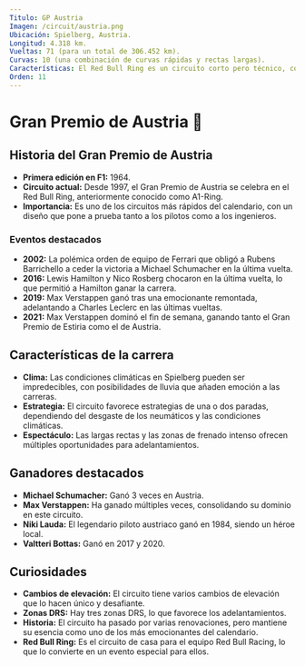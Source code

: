 ```yaml
---
Titulo: GP Austria
Imagen: /circuit/austria.png
Ubicación: Spielberg, Austria.
Longitud: 4.318 km.
Vueltas: 71 (para un total de 306.452 km).
Curvas: 10 (una combinación de curvas rápidas y rectas largas).
Características: El Red Bull Ring es un circuito corto pero técnico, conocido por sus cambios de elevación y su diseño que favorece las carreras emocionantes y los adelantamientos.
Orden: 11
---
```


# Gran Premio de Austria 🏁

## Historia del Gran Premio de Austria
- **Primera edición en F1:** 1964.
- **Circuito actual:** Desde 1997, el Gran Premio de Austria se celebra en el Red Bull Ring, anteriormente conocido como A1-Ring.
- **Importancia:** Es uno de los circuitos más rápidos del calendario, con un diseño que pone a prueba tanto a los pilotos como a los ingenieros.

### Eventos destacados
- **2002:** La polémica orden de equipo de Ferrari que obligó a Rubens Barrichello a ceder la victoria a Michael Schumacher en la última vuelta.
- **2016:** Lewis Hamilton y Nico Rosberg chocaron en la última vuelta, lo que permitió a Hamilton ganar la carrera.
- **2019:** Max Verstappen ganó tras una emocionante remontada, adelantando a Charles Leclerc en las últimas vueltas.
- **2021:** Max Verstappen dominó el fin de semana, ganando tanto el Gran Premio de Estiria como el de Austria.

## Características de la carrera
- **Clima:** Las condiciones climáticas en Spielberg pueden ser impredecibles, con posibilidades de lluvia que añaden emoción a las carreras.
- **Estrategia:** El circuito favorece estrategias de una o dos paradas, dependiendo del desgaste de los neumáticos y las condiciones climáticas.
- **Espectáculo:** Las largas rectas y las zonas de frenado intenso ofrecen múltiples oportunidades para adelantamientos.

## Ganadores destacados
- **Michael Schumacher:** Ganó 3 veces en Austria.
- **Max Verstappen:** Ha ganado múltiples veces, consolidando su dominio en este circuito.
- **Niki Lauda:** El legendario piloto austriaco ganó en 1984, siendo un héroe local.
- **Valtteri Bottas:** Ganó en 2017 y 2020.

## Curiosidades
- **Cambios de elevación:** El circuito tiene varios cambios de elevación que lo hacen único y desafiante.
- **Zonas DRS:** Hay tres zonas DRS, lo que favorece los adelantamientos.
- **Historia:** El circuito ha pasado por varias renovaciones, pero mantiene su esencia como uno de los más emocionantes del calendario.
- **Red Bull Ring:** Es el circuito de casa para el equipo Red Bull Racing, lo que lo convierte en un evento especial para ellos.